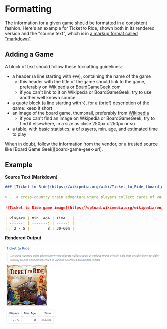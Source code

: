 # Formatting

The information for a given game should be formatted in a consistent fashion. Here's an example for Ticket to Ride, shown both in its rendered version and the "source text", which is in [a markup format called "markdown"][markdown-guide-src].

## Adding a Game

A block of text should follow these formatting guidelines:

- a header (a line starting with `###`), containing the name of the game
  - this header with the title of the game should link to the game, preferably on [Wikipedia][wikipedia-org] or [BoardGameGeek.com][bgg-com]
  - if you can't link to it on Wikipedia or BoardGameGeek, try to use another well known source
- a quote block (a line starting with `>`), for a (brief) description of the game; keep it short
- an image of the board game, thumbnail, preferably from [Wikipedia][wikipedia-org]
  - if you can't find an image on Wikipedia or BoardGameGeek, try to find it elsewhere, in a size as close 250px x 250px or so
- a table, with basic statistics; \# of players, min. age, and estimated time to play

When in doubt, follow the information from the vendor, or a trusted source like [Board Game Geek][board-game-geek-url].

## Example

**Source Text (Markdown)**

```markdown
### [Ticket to Ride](https://wikipedia.org/wiki/Ticket_to_Ride_(board_game))

> ...a cross-country train adventure where players collect cards of various types of train cars that enable them to claim railway routes connecting cities in various countries around the world.

![Ticket to Ride game image](https://upload.wikimedia.org/wikipedia/en/thumb/9/92/Ticket_to_Ride_Board_Game_Box_EN.jpg/220px-Ticket_to_Ride_Board_Game_Box_EN.jpg)

| Players | Min. Age | Time   |
| ------: | -------: | -----: |
|   2 - 5 |        8 | 30-60m |
```

**Rendered Output**

![rendered output][output-example]

[markdown-guide-src]: https://help.github.com/articles/about-writing-and-formatting-on-github/
[output-example]: assets/images/rendered_md_example.png
[wikipedia-org]: https://www.wikipedia.org/
[bgg-com]: https://boardgamegeek.com
